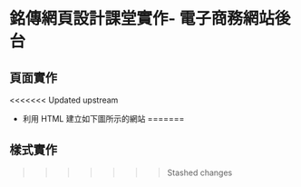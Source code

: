 # 銘傳網頁設計課堂實作- 電子商務網站後台

## 頁面實作

<<<<<<< Updated upstream
- 利用 HTML 建立如下圖所示的網站
=======
## 樣式實作
>>>>>>> Stashed changes
